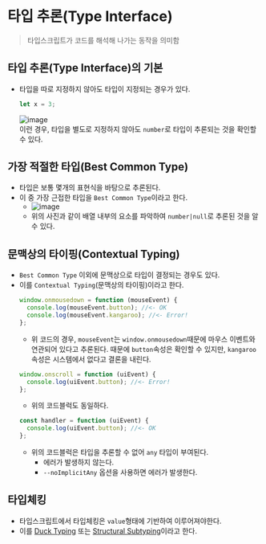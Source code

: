 # 타입 추론(Type Interface)

> 타입스크립트가 코드를 해석해 나가는 동작을 의미함

## 타입 추론(Type Interface)의 기본

- 타입을 따로 지정하지 않아도 타입이 지정되는 경우가 있다.
  ```javascript
  let x = 3;
  ```
  ![image](https://user-images.githubusercontent.com/44965706/198829416-460fd003-b841-46cc-a003-089f4ff79acc.png)<br/>
  이런 경우, 타입을 별도로 지정하지 않아도 `number`로 타입이 추론되는 것을 확인할 수 있다.

## 가장 적절한 타입(Best Common Type)

- 타입은 보통 몇개의 표현식을 바탕으로 추론된다.
- 이 중 가장 근접한 타입을 `Best Common Type`이라고 한다.
  - ![image](https://user-images.githubusercontent.com/44965706/198829505-4822e7db-4a85-4bf7-a870-758d8eb4464f.png)
  - 위의 사진과 같이 배열 내부의 요소를 파악하여 `number|null`로 추론된 것을 알 수 있다.

## 문맥상의 타이핑(Contextual Typing)

- `Best Common Type` 이외에 문맥상으로 타입이 결정되는 경우도 있다.
- 이를 `Contextual Typing`(문맥상의 타이핑)이라고 한다.
  ```javascript
  window.onmousedown = function (mouseEvent) {
    console.log(mouseEvent.button); //<- OK
    console.log(mouseEvent.kangaroo); //<- Error!
  };
  ```
  - 위 코드의 경우, `mouseEvent`는 `window.onmousedown`때문에 마우스 이벤트와 연관되어 있다고 추론된다. 때문에 `button`속성은 확인할 수 있지만, `kangaroo`속성은 시스템에서 없다고 결론을 내린다.
  ```javascript
  window.onscroll = function (uiEvent) {
    console.log(uiEvent.button); //<- Error!
  };
  ```
  - 위의 코드블럭도 동일하다.
  ```javascript
  const handler = function (uiEvent) {
    console.log(uiEvent.button); //<- OK
  };
  ```
  - 위의 코드블럭은 타입을 추론할 수 없어 `any` 타입이 부여된다.
    - 에러가 발생하지 않는다.
    - `--noImplicitAny` 옵션을 사용하면 에러가 발생한다.

## 타입체킹

- 타입스크립트에서 타입체킹은 `value`형태에 기반하여 이루어져야한다.
- 이를 [Duck Typing](https://ko.wikipedia.org/wiki/%EB%8D%95_%ED%83%80%EC%9D%B4%ED%95%91) 또는 [Structural Subtyping](https://en.wikipedia.org/wiki/Structural_type_system)이라고 한다.
